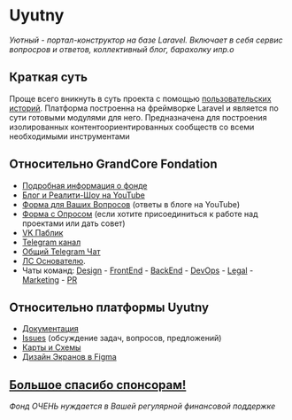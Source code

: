 # Uyutny
*Уютный - портал-конструктор на базе Laravel. Включает в себя сервис вопросров и ответов, коллективный блог, барахолку ипр.о*

## Краткая суть 
Проще всего вникнуть в суть проекта с помощью [пользовательских историй](https://github.com/grandcore/GrandCore_Planform/blob/master/documentation/stories.md). Платформа построенна на фреймворке Laravel и является по сути готовыми модулями для него. Предназначена для построения изолированных контентоориентированных сообществ со всеми необходимыми инструментами

## Относительно GrandCore Fondation
- [Подробная информация о фонде](https://github.com/grandcore/Grandcore_Information)
- [Блог и Реалити-Шоу на YouTube](https://www.youtube.com/channel/UCCcI0eNBhfd0qHIzZLDvKVA)
- [Форма для Ваших Вопросов](https://forms.gle/WSUskFHmhyangj3b9) (ответы в блоге на YouTube)
- [Форма с Опросом](https://forms.gle/pMY5AqqdYUzMhdSK8) (если хотите присоединиться к работе над проектами или дать совет)
- [VK Паблик](https://vk.com/grandcore)
- [Telegram канал](https://t.me/grandcore)
- [Общий Telegram Чат](https://t.me/grandcore_chat)
- [ЛС Основателю](https://t.me/i0zgMRV49fX). 
- Чаты команд: [Design](https://cutt.ly/4wZ8fdO) - [FrontEnd](https://cutt.ly/LwZ8hiU) - [BackEnd](https://cutt.ly/uwZ8GXF) - [DevOps](https://cutt.ly/GwZ8jEy) - [Legal](https://cutt.ly/YwZ8kpE) - [Marketing](https://cutt.ly/swZ8kYK) - [PR](https://cutt.ly/WwZ8k2u) 

## Относительно платформы Uyutny 
- [Документация](https://github.com/grandcore/Uyutny/tree/master/documentation)
- [Issues](https://github.com/grandcore/Uyutny/issues) (обсуждение задач, вопросов, предложений)
- [Карты и Схемы](https://www.draw.io/?lightbox=1&highlight=0000ff&edit=_blank&layers=1&nav=1&title=%D0%9A%D0%B0%D1%80%D1%82%D0%B0%20-%20Uyutny#Uhttps%3A%2F%2Fdrive.google.com%2Fuc%3Fid%3D12o7AiWA0I6_B-vt-wRzG-QTPWp-vV20U%26export%3Ddownload)
- [Дизайн Экранов в Figma](https://www.figma.com/file/44CGia2HnXPdR9eUW9rb0H/Uyunty)


## [Большое спасибо спонсорам!](https://github.com/grandcore/Grandcore_Information/blob/master/money.md) 
*Фонд ОЧЕНЬ нуждается в Вашей регулярной финансовой поддержке*
